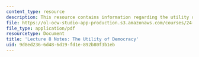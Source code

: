 ```yaml
---
content_type: resource
description: This resource contains information regarding the utility of democracy.
file: https://ol-ocw-studio-app-production.s3.amazonaws.com/courses/24-04j-justice-spring-2012/9d8ed2366d486d19fd1e892b80f3b1eb_MIT24_04JS12_lec08.pdf
file_type: application/pdf
resourcetype: Document
title: 'Lecture 8 Notes: The Utility of Democracy'
uid: 9d8ed236-6d48-6d19-fd1e-892b80f3b1eb
---
```


